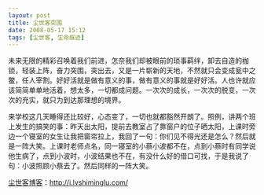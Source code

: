 ```yaml
---
layout: post
title: 尘世客突围
date: 2008-05-17 15:12
tags: [尘世客, 生命痕迹]
---
```

未来无限的精彩召唤着我们前进，怎奈我们却被眼前的琐事羁绊，卸去自造的枷锁，轻装上阵，奋力突围，突出去，又是一片崭新的天地，不然就只会变成瓮中之鳖，任人宰割。好好活就是做有意义的事，做有意义的事就是好好活。人也许就应该简简单单地活着，想太多，一切都成问题。一次次的成长，一次次的脱变，一次次的充实，就只为到达那理想的境界。

来学校这几天睡得还比较好，心态变了，一切也就都豁然开朗了。照例，讲两个班上发生的搞笑的事：昨天出太阳，提前去教室占了靠窗户的位子晒太阳，上课时旁边一个寝室的女生让我把窗帘拉上，我回了一句：你们见不得光还是怎么？然后就是一阵大笑。上课时老师点名，同一寝室的小蔡小波都不在，点到小蔡时有同学说他生病了，点到小波时，小波结果也不在，有没什么好的借口可找，于是我说了句：小波照顾小蔡去了。然后同样的一阵大笑。

<a href="http://i.lvshiminglu.com/">尘世客博客</a>：<a href="http://i.lvshiminglu.com/">http://i.lvshiminglu.com/</a>

